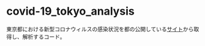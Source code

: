 # covid-19_tokyo_analysis
東京都における新型コロナウィルスの感染状況を都の公開している[サイト](https://stopcovid19.metro.tokyo.lg.jp/data/130001_tokyo_covid19_patients.csv)から取得し、解析するコード。